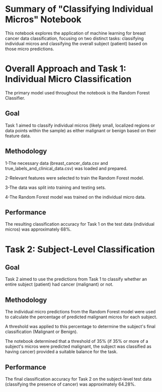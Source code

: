 # Summary of "Classifying Individual Micros" Notebook

This notebook explores the application of machine learning for breast cancer data classification, focusing on two distinct tasks: classifying individual micros and classifying the overall subject (patient) based on those micro predictions.

# Overall Approach and Task 1: Individual Micro Classification

The primary model used throughout the notebook is the Random Forest Classifier.

## Goal

Task 1 aimed to classify individual micros (likely small, localized regions or data points within the sample) as either malignant or benign based on their feature data.

## Methodology
 1-The necessary data (breast_cancer_data.csv and true_labels_and_clinical_data.csv) was loaded and prepared.

 2-Relevant features were selected to train the Random Forest model.

 3-The data was split into training and testing sets.

 4-The Random Forest model was trained on the individual micro data.

## Performance

The resulting classification accuracy for Task 1 on the test data (individual micros) was approximately 68%.

# Task 2: Subject-Level Classification

## Goal

Task 2 aimed to use the predictions from Task 1 to classify whether an entire subject (patient) had cancer (malignant) or not.

## Methodology

The individual micro predictions from the Random Forest model were used to calculate the percentage of predicted malignant micros for each subject.

A threshold was applied to this percentage to determine the subject's final classification (Malignant or Benign).

The notebook determined that a threshold of 35% (if 35% or more of a subject's micros were predicted malignant, the subject was classified as having cancer) provided a suitable balance for the task.

## Performance

The final classification accuracy for Task 2 on the subject-level test data (classifying the presence of cancer) was approximately 64.28%.
